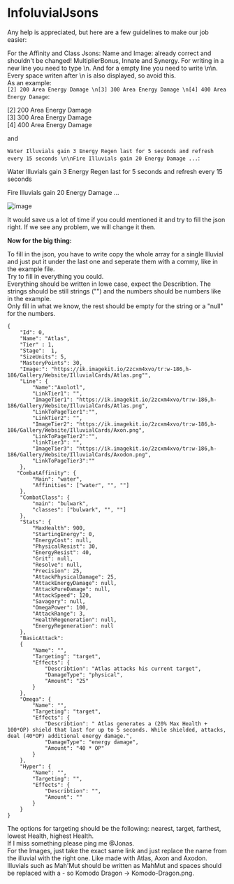 # InfoluvialJsons

Any help is appreciated, but here are a few guidelines to make our job easier:

For the Affinity and Class Jsons:
Name and Image: already correct and shouldn't be changed!
MultiplierBonus, Innate and Synergy. For writing in a new line you need to type \n. And for a empty line you need to write \n\n. Every space writen after \n is also displayed, so avoid this. <br />
As an example: <br />
```[2] 200 Area Energy Damage \n[3] 300 Area Energy Damage \n[4] 400 Area Energy Damage```:
  
  [2] 200 Area Energy Damage <br />
  [3] 300 Area Energy Damage <br />
  [4] 400 Area Energy Damage <br />
  
  and 
  
  ```Water Illuvials gain 3 Energy Regen last for 5 seconds and refresh every 15 seconds \n\nFire Illuvials gain 20 Energy Damage ...```:
  
  
  Water Illuvials gain 3 Energy Regen last for 5 seconds and refresh every 15 seconds
  
  Fire Illuvials gain 20 Energy Damage ...
  
  ![image](https://user-images.githubusercontent.com/44968998/178755235-334a9790-f339-4cdb-81e7-7334c1335720.png)
  
  
  It would save us a lot of time if you could mentioned it and try to fill the json right. If we see any problem, we will change it then. 
  
  
**Now for the big thing:**
  
To fill in the json, you have to write copy the whole array for a single Illuvial and just put it under the last one and seperate them with a commy, like in the example file. <br />
Try to fill in everything you could. <br />
Everything should be written in lowe case, expect the Describtion. The strings should be still strings ("") and the numbers should be numbers like in the example. <br />
Only fill in what we know, the rest should be empty for the string or a "null" for the numbers. 

    {
        "Id": 0,
        "Name": "Atlas",
        "Tier" : 1,
        "Stage":  1,
        "SizeUnits": 5,
        "MasteryPoints": 30,
        "Image:": "https://ik.imagekit.io/2zcxm4xvo/tr:w-186,h-186/Gallery/Website/IlluvialCards/Atlas.png"",
        "Line": {
            "Name":"Axolotl",
            "LinkTier1": "",
            "ImageTier1": "https://ik.imagekit.io/2zcxm4xvo/tr:w-186,h-186/Gallery/Website/IlluvialCards/Atlas.png",
            "LinkToPageTier1":"",
            "LinkTier2": "",
            "ImageTier2": "https://ik.imagekit.io/2zcxm4xvo/tr:w-186,h-186/Gallery/Website/IlluvialCards/Axon.png",
            "LinkToPageTier2":"",
            "linkTier3": "",
            "ImageTier3": "https://ik.imagekit.io/2zcxm4xvo/tr:w-186,h-186/Gallery/Website/IlluvialCards/Axodon.png",
            "LinkToPageTier3":""
        },
       "CombatAffinity": {
            "Main": "water",
            "Affinities": ["water", "", ""]
        },
        "CombatClass": {
            "main": "bulwark",
            "classes": ["bulwark", "", ""]
        },
        "Stats": {
            "MaxHealth": 900,
            "StartingEnergy": 0,
            "EnergyCost": null,
            "PhysicalResist": 30,
            "EnergyResist": 40,
            "Grit": null,
            "Resolve": null,
            "Precision": 25,
            "AttackPhysicalDamage": 25,
            "AttackEnergyDamage": null,
            "AttackPureDamage": null,
            "AttackSpeed": 120,
            "Savagery": null,
            "OmegaPower": 100,
            "AttackRange": 3,
            "HealthRegeneration": null,
            "EnergyRegeneration": null
        },
        "BasicAttack":
        {
            "Name": "",
            "Targeting": "target",
            "Effects": {
                "Describtion": "Atlas attacks his current target",
                "DamageType": "physical",
                "Amount": "25"
            }
        },
        "Omega": {
            "Name": "",
            "Targeting": "target",
            "Effects": {
                "Describtion": " Atlas generates a (20% Max Health + 100*OP) shield that last for up to 5 seconds. While shielded, attacks, deal (40*OP) additional energy damage.",
                "DamageType": "energy damage",
                "Amount": "40 * OP"
            }
        },
        "Hyper": {
            "Name": "",
            "Targeting": "",
            "Effects": {
                "Describtion": "",
                "Amount": ""
            }
        }
    }


The options for targeting should be the following: nearest, target, farthest, lowest Health, highest Health. <br />
If I miss something please ping me @Jonas. <br />
For the Images, just take the exact same link and just replace the name from the illuvial with the right one. Like made with Atlas, Axon and Axodon. <br />
Illuvials such as Mah'Mut should be written as MahMut and spaces should be replaced with a - so Komodo Dragon -> Komodo-Dragon.png.

